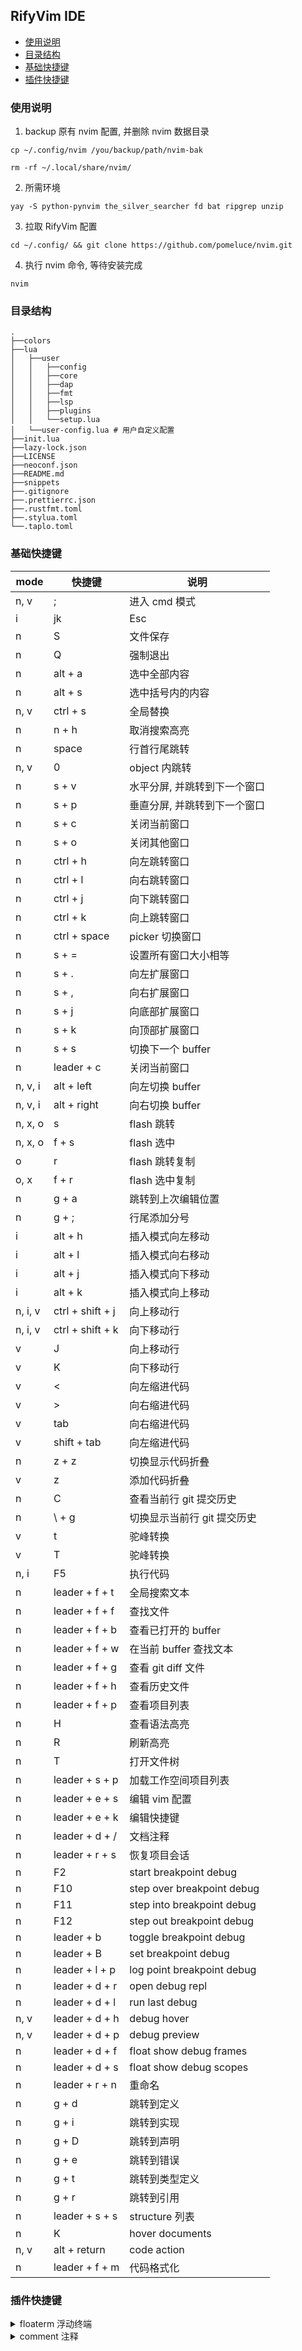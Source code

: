## RifyVim IDE

<!-- markdown-toc GFM -->

* [使用说明](#使用说明)
* [目录结构](#目录结构)
* [基础快捷键](#基础快捷键)
* [插件快捷键](#插件快捷键)

<!-- markdown-toc -->

### 使用说明

1. backup 原有 nvim 配置, 并删除 nvim 数据目录

```
cp ~/.config/nvim /you/backup/path/nvim-bak

rm -rf ~/.local/share/nvim/
```

2. 所需环境

```
yay -S python-pynvim the_silver_searcher fd bat ripgrep unzip
```

3. 拉取 RifyVim 配置

```shell
cd ~/.config/ && git clone https://github.com/pomeluce/nvim.git
```

4. 执行 nvim 命令, 等待安装完成

```
nvim
```

### 目录结构

```
.
├──colors
├──lua
│   ├──user
│   │   ├──config
│   │   ├──core
│   │   ├──dap
│   │   ├──fmt
│   │   ├──lsp
│   │   ├──plugins
│   │   └──setup.lua
│   └──user-config.lua # 用户自定义配置
├──init.lua
├──lazy-lock.json
├──LICENSE
├──neoconf.json
├──README.md
├──snippets
├──.gitignore
├──.prettierrc.json
├──.rustfmt.toml
├──.stylua.toml
└──.taplo.toml
```

### 基础快捷键

| mode    | 快捷键           | 说明                         |
| ------- | ---------------- | ---------------------------- |
| n, v    | ;                | 进入 cmd 模式                |
| i       | jk               | Esc                          |
| n       | S                | 文件保存                     |
| n       | Q                | 强制退出                     |
| n       | alt + a          | 选中全部内容                 |
| n       | alt + s          | 选中括号内的内容             |
| n, v    | ctrl + s         | 全局替换                     |
| n       | n + h            | 取消搜索高亮                 |
| n       | space            | 行首行尾跳转                 |
| n, v    | 0                | object 内跳转                |
| n       | s + v            | 水平分屏, 并跳转到下一个窗口 |
| n       | s + p            | 垂直分屏, 并跳转到下一个窗口 |
| n       | s + c            | 关闭当前窗口                 |
| n       | s + o            | 关闭其他窗口                 |
| n       | ctrl + h         | 向左跳转窗口                 |
| n       | ctrl + l         | 向右跳转窗口                 |
| n       | ctrl + j         | 向下跳转窗口                 |
| n       | ctrl + k         | 向上跳转窗口                 |
| n       | ctrl + space     | picker 切换窗口              |
| n       | s + =            | 设置所有窗口大小相等         |
| n       | s + .            | 向左扩展窗口                 |
| n       | s + ,            | 向右扩展窗口                 |
| n       | s + j            | 向底部扩展窗口               |
| n       | s + k            | 向顶部扩展窗口               |
| n       | s + s            | 切换下一个 buffer            |
| n       | leader + c       | 关闭当前窗口                 |
| n, v, i | alt + left       | 向左切换 buffer              |
| n, v, i | alt + right      | 向右切换 buffer              |
| n, x, o | s                | flash 跳转                   |
| n, x, o | f + s            | flash 选中                   |
| o       | r                | flash 跳转复制               |
| o, x    | f + r            | flash 选中复制               |
| n       | g + a            | 跳转到上次编辑位置           |
| n       | g + ;            | 行尾添加分号                 |
| i       | alt + h          | 插入模式向左移动             |
| i       | alt + l          | 插入模式向右移动             |
| i       | alt + j          | 插入模式向下移动             |
| i       | alt + k          | 插入模式向上移动             |
| n, i, v | ctrl + shift + j | 向上移动行                   |
| n, i, v | ctrl + shift + k | 向下移动行                   |
| v       | J                | 向上移动行                   |
| v       | K                | 向下移动行                   |
| v       | <                | 向左缩进代码                 |
| v       | >                | 向右缩进代码                 |
| v       | tab              | 向右缩进代码                 |
| v       | shift + tab      | 向左缩进代码                 |
| n       | z + z            | 切换显示代码折叠             |
| v       | z                | 添加代码折叠                 |
| n       | C                | 查看当前行 git 提交历史      |
| n       | \ + g            | 切换显示当前行 git 提交历史  |
| v       | t                | 驼峰转换                     |
| v       | T                | 驼峰转换                     |
| n, i    | F5               | 执行代码                     |
| n       | leader + f + t   | 全局搜索文本                 |
| n       | leader + f + f   | 查找文件                     |
| n       | leader + f + b   | 查看已打开的 buffer          |
| n       | leader + f + w   | 在当前 buffer 查找文本       |
| n       | leader + f + g   | 查看 git diff 文件           |
| n       | leader + f + h   | 查看历史文件                 |
| n       | leader + f + p   | 查看项目列表                 |
| n       | H                | 查看语法高亮                 |
| n       | R                | 刷新高亮                     |
| n       | T                | 打开文件树                   |
| n       | leader + s + p   | 加载工作空间项目列表         |
| n       | leader + e + s   | 编辑 vim 配置                |
| n       | leader + e + k   | 编辑快捷键                   |
| n       | leader + d + /   | 文档注释                     |
| n       | leader + r + s   | 恢复项目会话                 |
| n       | F2               | start breakpoint debug       |
| n       | F10              | step over breakpoint debug   |
| n       | F11              | step into breakpoint debug   |
| n       | F12              | step out breakpoint debug    |
| n       | leader + b       | toggle breakpoint debug      |
| n       | leader + B       | set breakpoint debug         |
| n       | leader + l + p   | log point breakpoint debug   |
| n       | leader + d + r   | open debug repl              |
| n       | leader + d + l   | run last debug               |
| n, v    | leader + d + h   | debug hover                  |
| n, v    | leader + d + p   | debug preview                |
| n       | leader + d + f   | float show debug frames      |
| n       | leader + d + s   | float show debug scopes      |
| n       | leader + r + n   | 重命名                       |
| n       | g + d            | 跳转到定义                   |
| n       | g + i            | 跳转到实现                   |
| n       | g + D            | 跳转到声明                   |
| n       | g + e            | 跳转到错误                   |
| n       | g + t            | 跳转到类型定义               |
| n       | g + r            | 跳转到引用                   |
| n       | leader + s + s   | structure 列表               |
| n       | K                | hover documents              |
| n, v    | alt + return     | code action                  |
| n       | leader + f + m   | 代码格式化                   |

### 插件快捷键

<details>
<summary style="cursor: pointer;">floaterm 浮动终端</summary>

| mode | 快捷键   | 说明                   |
| ---- | -------- | ---------------------- |
| n    | ctrl + b | 打开数据库 ui          |
| n    | ctrl + p | 打开 ranger 文件管理器 |
| n    | ctrl + t | 打开浮动终端           |

</details>

<details>
<summary style="cursor: pointer;">comment 注释</summary>

| mode  | 快捷键              | 说明     |
| ----- | ------------------- | -------- |
| n, v  | leader + /          | 单行注释 |
| n , v | leader + leader + / | 多行注释 |

</details>
